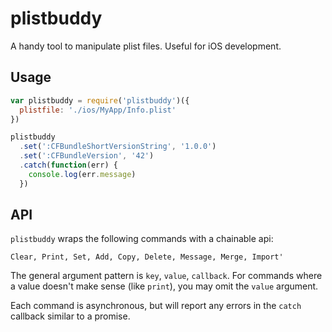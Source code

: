# plistbuddy

A handy tool to manipulate plist files. Useful for iOS development.

## Usage

```javascript
var plistbuddy = require('plistbuddy')({
  plistfile: './ios/MyApp/Info.plist'
})

plistbuddy
  .set(':CFBundleShortVersionString', '1.0.0')
  .set(':CFBundleVersion', '42')
  .catch(function(err) {
    console.log(err.message)
  })
```

## API

`plistbuddy` wraps the following commands with a chainable api:

```
Clear, Print, Set, Add, Copy, Delete, Message, Merge, Import'
```

The general argument pattern is `key`, `value`, `callback`. For commands where a value doesn't make sense (like `print`), you may omit the `value` argument.

Each command is asynchronous, but will report any errors in the `catch` callback similar to a promise.
